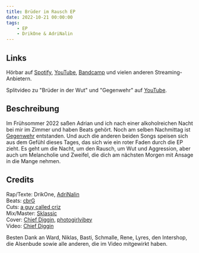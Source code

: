```yaml
---
title: Brüder im Rausch EP
date: 2022-10-21 00:00:00
tags:
    - EP
    - DrikOne & AdriNalin
---
```



## Links

Hörbar auf [Spotify](https://open.spotify.com/album/24fgNT5WsNCSK3PoUkkCyu?si=Lxrgr_hVT-CwnZTgeIL7GQ), [YouTube](https://www.youtube.com/watch?v=6xGRDTQlrRc&list=OLAK5uy_mPZtfnnHviPU-KO5Xhb2xSgid_qxlSGWc), [Bandcamp](https://drikone.bandcamp.com/album/br-der-im-rausch) und vielen anderen Streaming-Anbietern.

Splitvideo zu "Brüder in der Wut" und "Gegenwehr" auf [YouTube](https://www.youtube.com/watch?v=mDt94zRYPiQ).


## Beschreibung

Im Frühsommer 2022 saßen Adrian und ich nach einer alkoholreichen Nacht bei mir im Zimmer und haben Beats gehört. Noch am selben Nachmittag ist [Gegenwehr](https://open.spotify.com/track/3VNhbTUEmOgTFI7b63MCdZ?si=34109cf7cf2240d3) entstanden. Und auch die anderen beiden Songs speisen sich aus dem Gefühl dieses Tages, das sich wie ein roter Faden durch die EP zieht. Es geht um die Nacht, um den Rausch, um Wut und Aggression, aber auch um Melancholie und Zweifel, die dich am nächsten Morgen mit Ansage in die Mange nehmen.

## Credits

Rap/Texte: DrikOne, [AdriNalin](https://www.instagram.com/adrinalin_endlos/)  
Beats: [cbrG](https://www.instagram.com/cbrg_beats/)  
Cuts: [a guy called criz](https://www.instagram.com/a_guy_called_criz/)  
Mix/Master: [Sklassic](https://www.instagram.com/sklassic_muzik/)  
Cover: [Chief Diggin](https://www.instagram.com/chiefdiggin/), [photogirlvibey](https://www.instagram.com/photogirlvibey/)  
Video: [Chief Diggin](https://www.instagram.com/chiefdiggin/)  

Besten Dank an Ward, Niklas, Basti, Schmalle, Rene, Lyres, den Intershop, die Alsenbude sowie alle anderen, die im Video mitgewirkt haben.
